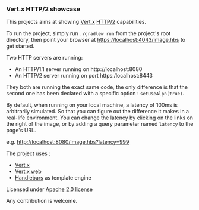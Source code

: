 ### Vert.x HTTP/2 showcase

This projects aims at showing [Vert.x](http://vertx.io) [HTTP/2](https://en.wikipedia.org/wiki/HTTP/2) capabilities.

To run the project, simply run `./gradlew run` from the project's root directory, then point your browser at [https://localhost:4043/image.hbs](https://localhost:4043/image.hbs) to get started.

Two HTTP servers are running:

* An HTTP/1.1 server running on http://localhost:8080
* An HTTP/2 server running on port https:/localhost:8443

They both are running the exact same code, the only difference is that the second one has been declared with a specific option : `setUseAlpn(true)`.

By default, when running on your local machine, a latency of 100ms is arbitrarily simulated. So that you can figure out the difference it makes in a real-life environment.
You can change the latency by clicking on the links on the right of the image, or by adding a query parameter named `latency` to the page's URL.

e.g. [http://localhost:8080/image.hbs?latency=999](http://localhost:8080/image.hbs?latency=999)

The project uses :
* [Vert.x](http://vertx.io)
* [Vert.x web](http://vertx.io/docs/#web)
* [Handlebars](https://github.com/jknack/handlebars.java) as template engine

Licensed under [Apache 2.0 license](http://www.apache.org/licenses/LICENSE-2.0)

Any contribution is welcome.
